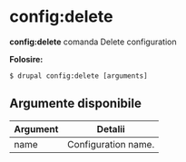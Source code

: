 # config:delete
**config:delete** comanda Delete configuration

**Folosire:**
```
$ drupal config:delete [arguments] 
```

## Argumente disponibile
Argument | Detalii
---------|-------------
name | Configuration name.
